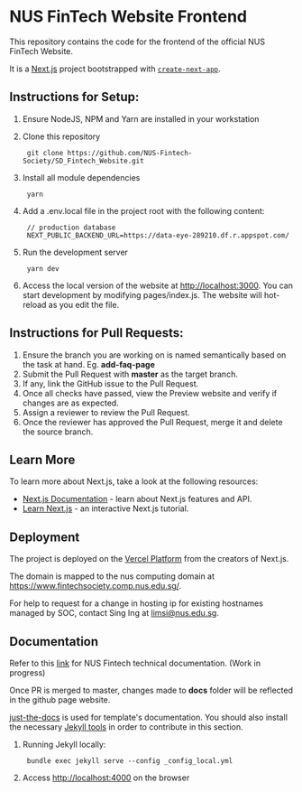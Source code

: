 # NUS FinTech Website Frontend

This repository contains the code for the frontend of the official NUS FinTech Website.

It is a [Next.js](https://nextjs.org/) project bootstrapped with [`create-next-app`](https://github.com/vercel/next.js/tree/canary/packages/create-next-app).

## Instructions for Setup:
1. Ensure NodeJS, NPM and Yarn are installed in your workstation
2. Clone this repository
  
        git clone https://github.com/NUS-Fintech-Society/SD_Fintech_Website.git

3. Install all module dependencies

        yarn
    
4. Add a .env.local file in the project root with the following content:

        // production database
        NEXT_PUBLIC_BACKEND_URL=https://data-eye-289210.df.r.appspot.com/

5. Run the development server

        yarn dev

6. Access the local version of the website at [http://localhost:3000](http://localhost:3000). You can start development by modifying pages/index.js. The website will hot-reload as you edit the file.

## Instructions for Pull Requests:
1. Ensure the branch you are working on is named semantically based on the task at hand. Eg. **add-faq-page**
2. Submit the Pull Request with **master** as the target branch.
3. If any, link the GitHub issue to the Pull Request.
4. Once all checks have passed, view the Preview website and verify if changes are as expected.
5. Assign a reviewer to review the Pull Request.
6. Once the reviewer has approved the Pull Request, merge it and delete the source branch.

## Learn More

To learn more about Next.js, take a look at the following resources:

- [Next.js Documentation](https://nextjs.org/docs) - learn about Next.js features and API.
- [Learn Next.js](https://nextjs.org/learn) - an interactive Next.js tutorial.

## Deployment

The project is deployed on the [Vercel Platform](https://vercel.com/import?utm_medium=default-template&filter=next.js&utm_source=create-next-app&utm_campaign=create-next-app-readme) from the creators of Next.js.

The domain is mapped to the nus computing domain at https://www.fintechsociety.comp.nus.edu.sg/.

For help to request for a change in hosting ip for existing hostnames managed by SOC, contact Sing Ing at limsi@nus.edu.sg.

## Documentation

Refer to this [link](https://nus-fintech-society.github.io/SD_Fintech_Website/) for NUS Fintech technical documentation. (Work in progress)

Once PR is merged to master, changes made to **docs** folder will be reflected in the github page website.

[just-the-docs](https://github.com/pmarsceill/just-the-docs) is used for template's documentation. You should also install the necessary [Jekyll tools](https://jekyllrb.com/docs/configuration/) in order to contribute in this section.

1. Running Jekyll locally:
  
        bundle exec jekyll serve --config _config_local.yml

2. Access [http://localhost:4000](http://localhost:4000) on the browser